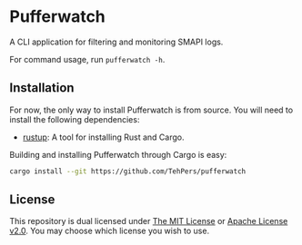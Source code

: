 # Pufferwatch

A CLI application for filtering and monitoring SMAPI logs.

For command usage, run `pufferwatch -h`.

## Installation

For now, the only way to install Pufferwatch is from source. You will need to install the following dependencies:

- [rustup](https://rustup.rs/): A tool for installing Rust and Cargo.

Building and installing Pufferwatch through Cargo is easy:

```bash
cargo install --git https://github.com/TehPers/pufferwatch
```

## License

This repository is dual licensed under [The MIT License](./LICENSE-MIT) or [Apache License v2.0](./LICENSE-APACHE). You may choose which license you wish to use.

